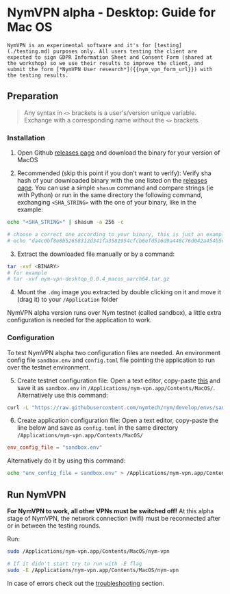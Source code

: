 # NymVPN alpha - Desktop: Guide for Mac OS

```admonish info
NymVPN is an experimental software and it's for [testing](./testing.md) purposes only. All users testing the client are expected to sign GDPR Information Sheet and Consent Form (shared at the workshop) so we use their results to improve the client, and submit the form [*NymVPN User research*]({{nym_vpn_form_url}}) with the testing results.
```

## Preparation

> Any syntax in `<>` brackets is a user's/version unique variable. Exchange with a corresponding name without the `<>` brackets.

### Installation

<!-- Seems redundant
1. Create a directory `~/nym-vpn-latest`
```sh
mkdir -p "$HOME/nym-vpn-latest"
```
-->

1. Open Github [releases page]({{nym_vpn_latest_binary_url}}) and download the binary for your version of MacOS

2. Recommended (skip this point if you don't want to verify): Verify sha hash of your downloaded binary with the one listed on the [releases page]({{nym_vpn_latest_binary_url}}). You can use a simple `shasum` command and compare strings (ie with Python) or run in the same directory the following command, exchanging `<SHA_STRING>` with the one of your binary, like in the example:
```sh
echo "<SHA_STRING>" | shasum -a 256 -c

# choose a correct one according to your binary, this is just an example
# echo "da4c0bf8e8b52658312d341fa3581954cfcb6efd516d9a448c76d042a454b5df  nym-vpn-desktop_0.0.3_macos_x86_64.zip" | shasum -a 256 -c
```

3. Extract the downloaded file manually or by a command:
```sh
tar -xvf <BINARY>
# for example
# tar -xvf nym-vpn-desktop_0.0.4_macos_aarch64.tar.gz
```
<!-- seems redundant
5. Move to the application content directory:
```sh
cd "macos/nym-vpn.app/Contents/MacOS"

# if it didn't work, try
cd "/Applications/nym-vpn.app/Contents/MacOS/"
```
6. Make executable
```sh
chmod u+x nym-vpn
```

7. Move `nym-vpn` to your `~/nym-vpn-latest` directory
```sh
mv nym-vpn "$HOME/nym-vpn-latest"
```
-->
4. Mount the `.dmg` image you extracted by double clicking on it and move it (drag it) to your `/Application` folder


NymVPN alpha version runs over Nym testnet (called sandbox), a little extra configuration is needed for the application to work.

### Configuration

To test NymVPN alspha two configuration files are needed. An environment config file `sandbox.env` and `config.toml` file pointing the application to run over the testnet environment.

5. Create testnet configuration file: Open a text editor, copy-paste [this](https://raw.githubusercontent.com/nymtech/nym/develop/envs/sandbox.env) and save it as `sandbox.env` in `/Applications/nym-vpn.app/Contents/MacOS/`. Alternatively use this command:
```sh
curl -L "https://raw.githubusercontent.com/nymtech/nym/develop/envs/sandbox.env" -o "/Applications/nym-vpn.app/Contents/MacOS/sandbox.env"
```

6. Create application configuration file: Open a text editor, copy-paste the line below and save as `config.toml` in the same directory `/Applications/nym-vpn.app/Contents/MacOS/`
```toml
env_config_file = "sandbox.env"
```
Alternatively do it by using this command:
```sh
echo "env_config_file = sandbox.env" > /Applications/nym-vpn.app/Contents/MacOS//config.toml
```
## Run NymVPN

**For NymVPN to work, all other VPNs must be switched off!** At this alpha stage of NymVPN, the network connection (wifi) must be reconnected after or in between the testing rounds.

Run:
```sh
sudo /Applications/nym-vpn.app/Contents/MacOS/nym-vpn

# If it didn't start try to run with -E flag
sudo -E /Applications/nym-vpn.app/Contents/MacOS/nym-vpn
```

In case of errors check out the  [troubleshooting](troubleshooting.md#running-gui-failed-due-to-toml-parse-error) section.
